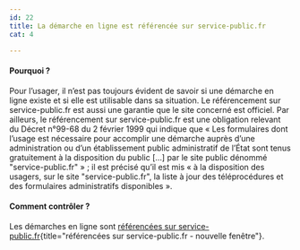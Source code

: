 ```yaml
---
id: 22
title: La démarche en ligne est référencée sur service-public.fr
cat: 4

---
```


#### Pourquoi ?

Pour l’usager, il n’est pas toujours évident de savoir si une démarche en ligne existe et si elle est utilisable dans sa situation. Le référencement sur service-public.fr est aussi une garantie que le site concerné est officiel. Par ailleurs, le référencement sur service-public.fr est une obligation relevant du Décret n°99-68 du 2 février 1999 qui indique que « Les formulaires dont l’usage est nécessaire pour accomplir une démarche auprès d’une administration ou d’un établissement public administratif de l’État sont tenus gratuitement à la disposition du public […] par le site public dénommé "service-public.fr" » ; il est précisé qu’il est mis « à la disposition des usagers, sur le site "service-public.fr", la liste à jour des téléprocédures et des formulaires administratifs disponibles ».

#### Comment contrôler ?

Les démarches en ligne sont [référencées sur service-public.fr](https://www.service-public.fr/P10015){title="référencées sur service-public.fr - nouvelle fenêtre"}.

